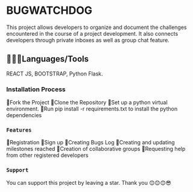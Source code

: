 # BUGWATCHDOG
This project allows developers to organize and document the challenges encountered in the course of a project development. It also connects developers through private inboxes as well as group chat feature.

## 👨🏽‍🍳Languages/Tools

REACT JS, BOOTSTRAP, Python Flask.

### Installation Process

🎈Fork the Project 
🎈Clone the Repository
🎈Set up a python virtual environment.
🎈Run pip install -r requirements.txt to install the python dependencies


### `Features`

🎈Registration
🎈Sign up
🎈Creating Bugs Log
🎈Creating and updating milestones reached
🎈Creation of collaborative groups
🎈Requesting help from other registered developers


### `Support`

You can support this project by leaving a star. Thank you 😊😊😊😎

